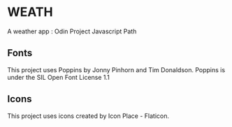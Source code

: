 # WEATH
A weather app : Odin Project Javascript Path

## Fonts
This project uses Poppins by Jonny Pinhorn and Tim Donaldson. Poppins is under the SIL Open Font License 1.1

## Icons
This project uses icons created by Icon Place - Flaticon.
